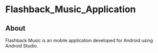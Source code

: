 # Flashback_Music_Application

## About

Flashback Music is an mobile application developed for Android using Android Studio. 
